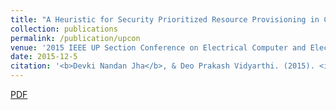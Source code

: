 ```yaml
---
title: "A Heuristic for Security Prioritized Resource Provisioning in Cloud Computing"
collection: publications
permalink: /publication/upcon
venue: '2015 IEEE UP Section Conference on Electrical Computer and Electronics (UPCON)'
date: 2015-12-5
citation: '<b>Devki Nandan Jha</b>, & Deo Prakash Vidyarthi. (2015). <i>2015 IEEE UP Section Conference on Electrical Computer and Electronics (UPCON)</i>. '
---
```

[PDF](https://ieeexplore.ieee.org/stamp/stamp.jsp?arnumber=7456728)


